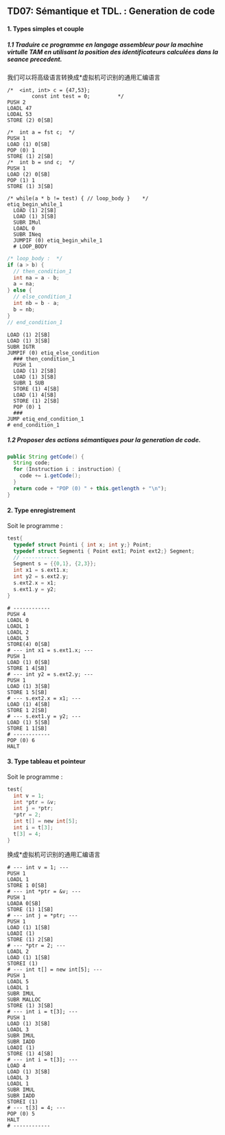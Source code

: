 ## TD07: Sémantique et TDL. : Generation de code

#### 1. Types simples et couple

##### 1.1 Traduire ce programme en langage assembleur pour la machine virtulle TAM en utilisant la position des identificateurs calculées dans la seance precedent.

我们可以将高级语言转换成*虚拟机可识别的通用汇编语言

```assembly
/*	<int, int> c = {47,53};
		const int test = 0;			*/
PUSH 2
LOADL 47
LODAL 53
STORE (2) 0[SB]
```

```assembly
/*	int a = fst c;	*/
PUSH 1
LOAD (1) 0[SB]
POP (0) 1
STORE (1) 2[SB]
/*	int b = snd c;	*/
PUSH 1
LOAD (2) 0[SB]
POP (1) 1
STORE (1) 3[SB]
```

```assembly
/* while(a * b != test) { // loop_body }	*/
etiq_begin_while_1
  LOAD (1) 2[SB]
  LOAD (1) 3[SB]
  SUBR IMul
  LOADL 0
  SUBR INeq
  JUMPIF (0) etiq_begin_while_1
  # LOOP_BODY
```

```c
/* loop_body :	*/
if (a > b) {
  // then_condition_1
  int na = a - b;
  a = na;
} else {
  // else_condition_1
  int nb = b - a;
  b = nb;
}
// end_condition_1
```

```assembly
LOAD (1) 2[SB]
LOAD (1) 3[SB]
SUBR IGTR
JUMPIF (0) etiq_else_condition
  ### then_condition_1
  PUSH 1
  LOAD (1) 2[SB]
  LOAD (1) 3[SB]
  SUBR 1 SUB
  STORE (1) 4[SB]
  LOAD (1) 4[SB]
  STORE (1) 2[SB]
  POP (0) 1
  ###
JUMP etiq_end_condition_1
# end_condition_1
```

##### 1.2 Proposer des actions sémantiques pour la generation de code.

```java
public String getCode() {
  String code;
  for (Instruction i : instruction) {
    code += i.getCode();
  }
  return code + "POP (0) " + this.getlength + "\n"); 
}
```



#### 2. Type enregistrement

Soit le programme :

```c
test{
  typedef struct Pointi { int x; int y;} Point;
  typedef struct Segmenti { Point ext1; Point ext2;} Segment;
  // ------------
  Segment s = {{0,1}, {2,3}};
  int x1 = s.ext1.x;
  int y2 = s.ext2.y;
  s.ext2.x = x1;
  s.ext1.y = y2;
}
```

```assembly
# ------------
PUSH 4
LOADL 0
LOADL 1
LOADL 2
LOADL 3
STORE(4) 0[SB]
# --- int x1 = s.ext1.x; ---
PUSH 1
LOAD (1) 0[SB]
STORE 1 4[SB]
# --- int y2 = s.ext2.y; ---
PUSH 1
LOAD (1) 3[SB]
STORE 1 5[SB]
# --- s.ext2.x = x1; ---
LOAD (1) 4[SB]
STORE 1 2[SB]
# --- s.ext1.y = y2; ---
LOAD (1) 5[SB]
STORE 1 1[SB]
# ------------
POP (0) 6
HALT
```



#### 3. Type tableau et pointeur

Soit le programme :

```c
test{
  int v = 1;
  int *ptr = &v;
  int j = *ptr;
  *ptr = 2;
  int t[] = new int[5];
  int i = t[3];
  t[3] = 4;
}
```

换成*虚拟机可识别的通用汇编语言

```assembly
# --- int v = 1; ---
PUSH 1
LOADL 1
STORE 1 0[SB]
# --- int *ptr = &v; ---
PUSH 1
LOADA 0[SB]
STORE (1) 1[SB]
# --- int j = *ptr; ---
PUSH 1
LOAD (1) 1[SB]
LOADI (1)
STORE (1) 2[SB]
# --- *ptr = 2; ---
LOADL 2
LOAD (1) 1[SB]
STOREI (1)
# --- int t[] = new int[5]; ---
PUSH 1
LOADL 5
LOADL 1
SUBR IMUL
SUBR MALLOC
STORE (1) 3[SB]
# --- int i = t[3]; ---
PUSH 1
LOAD (1) 3[SB]
LOADL 3
SUBR IMUL
SUBR IADD
LOADI (1)
STORE (1) 4[SB]
# --- int i = t[3]; ---
LOAD 4
LOAD (1) 3[SB]
LOADL 3
LOADL 1
SUBR IMUL
SUBR IADD
STOREI (1)
# --- t[3] = 4; ---
POP (0) 5
HALT
# ------------

```

